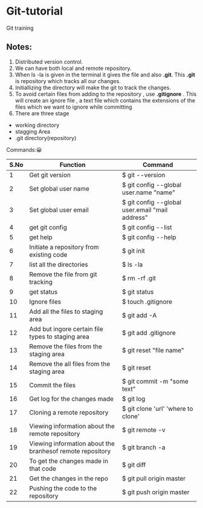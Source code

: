 # Git-tutorial
Git training



## Notes:
1. Distributed version control.
2. We can have both local and remote repository.
3. When ls -la is given in the terminal it gives the file and also **.git**.
This **.git** is repository which tracks all our changes.
4. Initiallizing the directory will make the git to track the changes.
5. To avoid certain files from adding to the repository , use **.gitignore** . This will create an ignore file , a text file which contains the extensions of the files which we want to ignore while committing
6. There are three stage
  * working directory
  * stagging Area
  * .git directory(repository)

Commands::grinning:

S.No|    Function                 |         Command
----|-----------------------------|------------------------
1   |Get git version              |$ git --version
2   |Set global user name         |$ git config --global user.name "name"
3   |Set global user email         |$ git config --global user.email "mail address"
4| get git config       |$ git config --list
5 | get help        | $ git config --help
6 | Initiate a repository from existing code | $ git init
7|list all the directories| $ ls -la
8| Remove the file from git tracking | $ rm -rf .git
9|get status | $ git status
10|Ignore files | $ touch .gitignore
11|Add all the files to staging area|$ git add -A
12| Add but ingore certain file types to staging area | $ git add .gitignore
13|Remove the files from the staging area | $ git reset "file name"
14|Remove the all files from the staging area | $ git reset
15| Commit the files | $ git commit -m "some text"
16| Get log for the changes made | $ git log
17|Cloning a remote repository | $ git clone 'url'   'where to clone'
18|Viewing information about the remote repository |$ git remote -v 
19|Viewing information about the branhesof remote repository |$ git branch -a 
20| To get the changes made in that code | $ git diff
21| Get the changes in the repo | $ git pull origin master
22| Pushing the code to the repository | $ git push origin master
